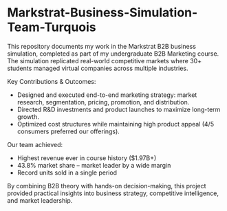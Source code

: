 # Markstrat-Business-Simulation-Team-Turquois
This repository documents my work in the Markstrat B2B business simulation, completed as part of my undergraduate B2B Marketing course. The simulation replicated real-world competitive markets where 30+ students managed virtual companies across multiple industries.

Key Contributions & Outcomes:
* Designed and executed end-to-end marketing strategy: market research, segmentation, pricing, promotion, and distribution.
* Directed R&D investments and product launches to maximize long-term growth.
* Optimized cost structures while maintaining high product appeal (4/5 consumers preferred our offerings).

Our team achieved:
* Highest revenue ever in course history ($1.97B+)
* 43.8% market share – market leader by a wide margin
* Record units sold in a single period

By combining B2B theory with hands-on decision-making, this project provided practical insights into business strategy, competitive intelligence, and market leadership.
